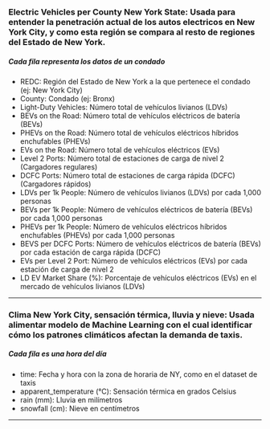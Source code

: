 ### Electric Vehicles per County New York State: Usada para entender la penetración actual de los autos electricos en New York City, y como esta región se compara al resto de regiones del Estado de New York.
##### Cada fila representa los datos de un condado
- REDC: Región del Estado de New York a la que pertenece el condado (ej: New York City)
- County: Condado (ej: Bronx)
- Light-Duty Vehicles: Número total de vehículos livianos (LDVs)
- BEVs on the Road: Número total de vehículos eléctricos de batería (BEVs)
- PHEVs on the Road: Número total de vehículos eléctricos híbridos enchufables (PHEVs)
- EVs on the Road: Número total de vehículos eléctricos (EVs)
- Level 2 Ports: Número total de estaciones de carga de nivel 2 (Cargadores regulares)
- DCFC Ports: Número total de estaciones de carga rápida (DCFC) (Cargadores rápidos)
- LDVs per 1k People: Número de vehículos livianos (LDVs) por cada 1,000 personas
- BEVs per 1k People: Número de vehículos eléctricos de batería (BEVs) por cada 1,000 personas
- PHEVs per 1k People: Número de vehículos eléctricos híbridos enchufables (PHEVs) por cada 1,000 personas
- BEVS per DCFC Ports: Número de vehículos eléctricos de batería (BEVs) por cada estación de carga rápida (DCFC)
- EVs per Level 2 Port: Número de vehículos eléctricos (EVs) por cada estación de carga de nivel 2
- LD EV Market Share (%): Porcentaje de vehículos eléctricos (EVs) en el mercado de vehículos livianos (LDVs)

---
### Clima New York City, sensación térmica, lluvia y nieve: Usada alimentar modelo de Machine Learning con el cual identificar cómo los patrones climáticos afectan la demanda de taxis.
##### Cada fila es una hora del día
- time: Fecha y hora con la zona de horaria de NY, como en el dataset de taxis
- apparent_temperature (°C): Sensación térmica en grados Celsius
- rain (mm): Lluvia en milímetros
- snowfall (cm): Nieve en centímetros
---